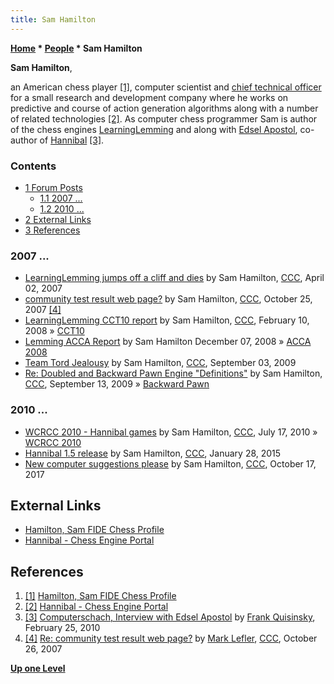 ```yaml
---
title: Sam Hamilton
---
```

**[Home](Home "Home") \* [People](People "People") \* Sam Hamilton**


**Sam Hamilton**,  

an American chess player <a id="cite-note-1" href="#cite-ref-1">[1]</a>, computer scientist and [chief technical officer](https://en.wikipedia.org/wiki/Chief_technology_officer) for a small research and development company where he works on predictive and course of action generation algorithms along with a number of related technologies <a id="cite-note-2" href="#cite-ref-2">[2]</a>. 
As computer chess programmer Sam is author of the chess engines [LearningLemming](LearningLemming "LearningLemming") and along with [Edsel Apostol](Edsel_Apostol "Edsel Apostol"), co-author of [Hannibal](Hannibal "Hannibal") <a id="cite-note-3" href="#cite-ref-3">[3]</a>.



### Contents


* [1 Forum Posts](#forum-posts)
	+ [1.1 2007 ...](#2007-...)
	+ [1.2 2010 ...](#2010-...)
* [2 External Links](#external-links)
* [3 References](#references)






### 2007 ...


* [LearningLemming jumps off a cliff and dies](http://www.talkchess.com/forum/viewtopic.php?t=12818) by Sam Hamilton, [CCC](CCC "CCC"), April 02, 2007
* [community test result web page?](http://www.talkchess.com/forum/viewtopic.php?t=17344) by Sam Hamilton, [CCC](CCC "CCC"), October 25, 2007 <a id="cite-note-4" href="#cite-ref-4">[4]</a>
* [LearningLemming CCT10 report](http://www.talkchess.com/forum/viewtopic.php?t=19536) by Sam Hamilton, [CCC](CCC "CCC"), February 10, 2008 » [CCT10](CCT10 "CCT10")
* [Lemming ACCA Report](http://www.talkchess.com/forum/viewtopic.php?t=25301) by Sam Hamilton December 07, 2008 » [ACCA 2008](ACCA_2008 "ACCA 2008")
* [Team Tord Jealousy](http://www.talkchess.com/forum/viewtopic.php?t=29640) by Sam Hamilton, [CCC](CCC "CCC"), September 03, 2009
* [Re: Doubled and Backward Pawn Engine "Definitions"](http://www.talkchess.com/forum/viewtopic.php?topic_view=threads&p=290991&t=29689) by Sam Hamilton, [CCC](CCC "CCC"), September 13, 2009 » [Backward Pawn](Backward_Pawn "Backward Pawn")


### 2010 ...


* [WCRCC 2010 - Hannibal games](http://www.talkchess.com/forum/viewtopic.php?t=35474) by Sam Hamilton, [CCC](CCC "CCC"), July 17, 2010 » [WCRCC 2010](WCRCC_2010 "WCRCC 2010")
* [Hannibal 1.5 release](http://www.talkchess.com/forum/viewtopic.php?t=55127) by Sam Hamilton, [CCC](CCC "CCC"), January 28, 2015
* [New computer suggestions please](http://www.talkchess.com/forum3/viewtopic.php?f=7&t=65471) by Sam Hamilton, [CCC](CCC "CCC"), October 17, 2017


## External Links


* [Hamilton, Sam FIDE Chess Profile](http://ratings.fide.com/card.phtml?event=2040409)
* [Hannibal - Chess Engine Portal](http://sites.google.com/site/edapostol/hannibal)


## References


1. <a id="cite-ref-1" href="#cite-note-1">[1]</a> [Hamilton, Sam FIDE Chess Profile](http://ratings.fide.com/card.phtml?event=2040409)
2. <a id="cite-ref-2" href="#cite-note-2">[2]</a> [Hannibal - Chess Engine Portal](https://sites.google.com/site/edapostol/hannibal)
3. <a id="cite-ref-3" href="#cite-note-3">[3]</a> [Computerschach, Interview with Edsel Apostol](https://www.schach-welt.de/schach/computerschach/interviews/edsel-apostol) by [Frank Quisinsky](Frank_Quisinsky "Frank Quisinsky"), February 25, 2010
4. <a id="cite-ref-4" href="#cite-note-4">[4]</a> [Re: community test result web page?](http://www.talkchess.com/forum/viewtopic.php?t=17344&start=4) by [Mark Lefler](Mark_Lefler "Mark Lefler"), [CCC](CCC "CCC"), October 26, 2007

**[Up one Level](People "People")**







 
